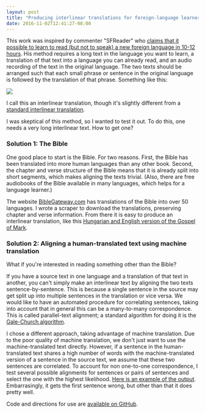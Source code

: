 ```yaml
---
layout: post
title: "Producing interlinear translations for foreign-language learners"
date: 2016-11-02T12:41:27-08:00
---
```


This work was inspired by commenter "SFReader" who [claims that it
possible to learn to read (but not to speak) a new foreign language in 10-12 hours](http://languagehat.com/dont-try-so-hard/#comment-1685834).
His method requires a long text in the language you want to learn,
a translation of that text into a language you can already read, and an audio
recording of the text in the original language. The two texts should be arranged such that
each small phrase or sentence in the original language is followed by the translation of
that phrase. Something like this:

<img src="{{ root_url }}/source/images/interlinear_example1.png" />

I call this an interlinear translation, though it's slightly different from a
[standard interlinear translation](https://en.wikipedia.org/wiki/Interlinear_gloss).

I was skeptical of this method, so I wanted to test it out. To do this, one needs
a very long interlinear text. How to get one?

### Solution 1: The Bible

One good place to start is the Bible. For two reasons. First, the Bible has been translated into more human
languages than any other book. Second, the chapter and verse structure of the Bible
means that it is already split into short segments, which makes aligning the texts trivial. (Also,
there are free audiobooks of the Bible available in many languages, which helps for
a language learner.)

The website [BibleGateway.com](https://www.biblegateway.com/) has translations
of the Bible into over 50 languages. I wrote a scraper to download the translations,
preserving chapter and verse information. From there it is easy to produce an interlinear
translation, like this [Hungarian and English version of the Gospel of Mark](https://rawgit.com/wlevine/translation_interleaver/master/texts/Mark_NT-HU_ESV.html).


### Solution 2: Aligning a human-translated text using machine translation

What if you're interested in reading something other than the Bible?

If you have
a source text in one language and a translation of that text in another, you can't
simply make an interlinear text by aligning the two texts sentence-by-sentence. This is
because a single sentence in the source may get split up into multiple sentences in
the translation or vice versa. We would like to have an automated procedure for
correlating sentences, taking into account that in general this can be a many-to-many
correspondence. This is called parallel-text alignment; a standard algorithm
for doing it is the [Gale-Church algorithm](https://en.wikipedia.org/wiki/Gale%E2%80%93Church_alignment_algorithm).

I chose a different approach, taking advantage of machine translation.
Due to the poor quality of machine translation, we don't just want to use
the machine-translated text directly. However, if a sentence
in the human-translated text shares a high number of words with the machine-translated
version of a sentence in the source text, we assume that these two sentences are correlated.
To account for non one-to-one correspondence, I test several possible alignments
for sentences or pairs of sentences and select the one with the highest likelihood.
[Here is an example of the output](https://rawgit.com/wlevine/translation_interleaver/master/texts/underground_chap1.html). Embarrasingly, it gets the first sentence wrong, but other
than that it does pretty well.
<!--
Bing translate
How to use-possible web interface
how does it perform
How does it work
peek ahead
-->

Code and directions for use are [available on GitHub](https://github.com/wlevine/translation_interleaver).
